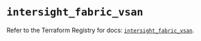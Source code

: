 # `intersight_fabric_vsan`

Refer to the Terraform Registry for docs: [`intersight_fabric_vsan`](https://registry.terraform.io/providers/ciscodevnet/intersight/1.0.71/docs/resources/fabric_vsan).
